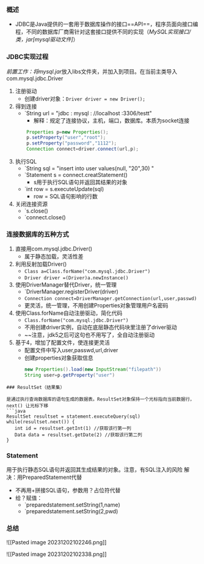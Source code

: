 ### 概述
- JDBC是Java提供的一套用于数据库操作的接口==API==，程序员面向接口编程，不同的数据库厂商需针对这套接口提供不同的实现（*MySQL实现接口/类，jar[mysql驱动文件]*）
### JDBC实现过程
*前置工作：将mysql.jar*放入libs文件夹，并加入到项目。在当前主类导入com.mysql.jdbc.Driver
1. 注册驱动
	- 创建driver对象：`Driver driver = new Driver();`
2. 得到连接
	- `String url = "jdbc : mysql : //localhost :3306/testt"
		- 解释：规定了连接协议，主机，端口，数据库。本质为socket连接
	```java
		Properties p=new Properties();  
		p.setProperty("user","root");  
		p.setProperty("password","1112");  
		Connection connect=driver.connect(url,p);
	```
3. 执行SQL
	- `String  sql = "insert into user values(null, "20",30) "
	- `Statement s = connect.creatStatement()
		- s用于执行SQL语句并返回其结果的对象
	- `int row = s.executeUpdate(sql)
		- row = SQL语句影响的行数
4. 关闭连接资源
	- `s.close()
	- `connect.close()

### 连接数据库的五种方式
1. 直接用com.mysql.jdbc.Driver()
	- 属于静态加载，灵活性差
2. 利用反射加载Driver()
	- `Class a=Class.forName("com.mysql.jdbc.Driver")`
	- `Driver driver =(Driver)a.newInstance()`
3. 使用DriverManager替代Driver，统一管理
	- `DriverManager.registerDriver(driver)
	- `Connection connect=DriverManager.getConnection(url,user,passwd)`
	- 更灵活，统一管理，不用创建Properties对象管理用户名密码
4. 使用Class.forName自动注册驱动，简化代码
	- `Class.forName("com.mysql.jdbc.Driver")`
	- 不用创建driver实例，自动在底层静态代码块里注册了driver驱动
	- ~~注意，jdk5之后可这句也不用写了，全自动注册驱动
5. 基于4，增加了配置文件，使连接更灵活
	- 配置文件中写入user,passwd,url,driver
	- 创建properties对象获取信息
	  ```Java
	  new Properties().load(new InputStream("filepath"))
	  String user=p.getProperty("user")
	  
 ```
### ResultSet（结果集）

是通过执行查询数据库的语句生成的数据表。ResultSet对象保持一个光标指向当前数据行，next() 让光标下移
```java
ResultSet resultset = statement.executeQuery(sql)
while(resultset.next()) {
	int id = resultset.getInt(1) //获取该行第一列
	Data data = resultset.getDate(2) //获取该行第二列
}
```
### Statement

用于执行静态SQL语句并返回其生成结果的对象。注意，有SQL注入的风险
解决：用PreparedStatement代替
- 不再用+拼接SQL语句，参数用？占位符代替
- 给？赋值：
	- `preparedstatement.setString(1,name)
	- `preparedstatement.setString(2,pwd)


### 总结
![[Pasted image 20231202102246.png]]

![[Pasted image 20231202102338.png]]